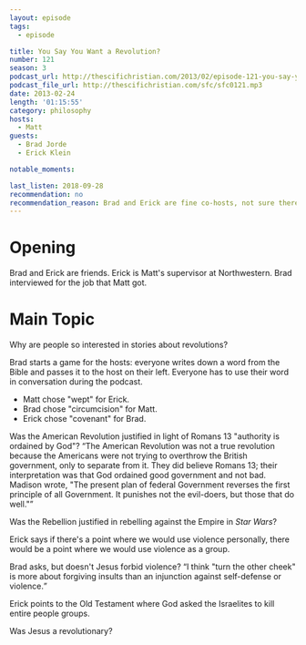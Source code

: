```yaml
---
layout: episode
tags:
  - episode

title: You Say You Want a Revolution?
number: 121
season: 3
podcast_url: http://thescifichristian.com/2013/02/episode-121-you-say-you-want-a-revolution/
podcast_file_url: http://thescifichristian.com/sfc/sfc0121.mp3
date: 2013-02-24
length: '01:15:55'
category: philosophy
hosts:
  - Matt
guests:
  - Brad Jorde
  - Erick Klein

notable_moments:

last_listen: 2018-09-28
recommendation: no
recommendation_reason: Brad and Erick are fine co-hosts, not sure there's too much to the discussion.
---
```

# Opening
Brad and Erick are friends. Erick is Matt's supervisor at Northwestern. Brad interviewed for the job that Matt got.



# Main Topic
Why are people so interested in stories about revolutions?

Brad starts a game for the hosts: everyone writes down a word from the Bible and passes it to the host on their left. Everyone has to use their word in conversation during the podcast.

- Matt chose "wept" for Erick. 
- Brad chose "circumcision" for Matt. 
- Erick chose "covenant" for Brad. 

Was the American Revolution justified in light of Romans 13 "authority is ordained by God"? 
<q class="archivist">The American Revolution was not a true revolution because the Americans were not trying to overthrow the British government, only to separate from it. They did believe Romans 13; their interpretation was that God ordained good government and not bad. Madison wrote, "The present plan of federal Government reverses the first principle of all Government. It punishes not the evil-doers, but those that do well."</q>

Was the Rebellion justified in rebelling against the Empire in <i class="work-title">Star Wars</i>?

Erick says if there's a point where we would use violence personally, there would be a point where we would use violence as a group. 

Brad asks, but doesn't Jesus forbid violence? 
<q class="archivist">I think "turn the other cheek" is more about forgiving insults than an injunction against self-defense or violence.</q>

Erick points to the Old Testament where God asked the Israelites to kill entire people groups.

Was Jesus a revolutionary?